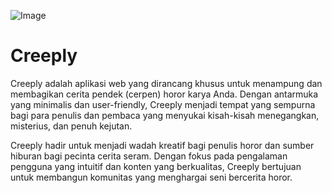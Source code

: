 ![Image](https://github.com/user-attachments/assets/623b5900-8af5-450b-8d77-562673ba784c)
# Creeply
Creeply adalah aplikasi web yang dirancang khusus untuk menampung dan membagikan cerita pendek (cerpen) horor karya Anda. Dengan antarmuka yang minimalis dan user-friendly, Creeply menjadi tempat yang sempurna bagi para penulis dan pembaca yang menyukai kisah-kisah menegangkan, misterius, dan penuh kejutan.

Creeply hadir untuk menjadi wadah kreatif bagi penulis horor dan sumber hiburan bagi pecinta cerita seram. Dengan fokus pada pengalaman pengguna yang intuitif dan konten yang berkualitas, Creeply bertujuan untuk membangun komunitas yang menghargai seni bercerita horor.

